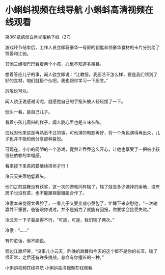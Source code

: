 # 小蝌蚪视频在线导航 小蝌蚪高清视频在线观看


第361章病弱白月光拒绝下线（27）

游戏环节结束后，工作人员立即将豪华一号房的钥匙和领豪华食材的卡片分别给了锦晏和江驰。

其他三组眼巴巴看着两个小孩，心里不知道多羡慕。

想着答应儿子的事，闻人骁立即说：“江教授，我厨艺不怎么样，要是我们领到了好的食材，咱们就搭个伙吧，我也跟你学习一下厨艺。”

厉敬说可以。

闻人骁正说感谢词呢，就感觉自己的手指头被人轻轻捏了一下。

低头一看，是自己儿子。

看着小孩儿高兴的样子，闻人骁心里也是五味杂陈。

拍戏对他来说是再熟悉不过的事，可他演的电影再好，将一个角色演得再出众，儿子也并不能和他分享那种喜悦。

可现在，小小的简陋的一个游戏，竟然让乔乔这么开心，让他也享受了一把被小孩信任依赖的幸福感。

看来接下来真的要继续拼命才行！

冷云天失落地低着头。

他们之前跳舞没有获奖，这一次的游戏同样输了，输了就没多少选择的余地，没有房子也没有菜，也不能跟锦晏姐姐合作了。

冷傲本来觉得太丢脸了，一看儿子又要变成小哭包了，忙蹲下来安慰他，“一次输赢并不重要，爸爸跟你说过，并不是努力了就能有回报，你要学会接受失败。”

冷云天一下子委屈得不行，“可是，可是，我们输了两次。”

冷傲：“……”

有句脏话，但不能说。

旁边江嬴坏笑，“没事儿小云天，昨晚的跳舞和今天的这个都不是你的长项，输了很正常，之后还有许多挑战，总会有你擅长的一种。”

小蝌蚪视频在线导航 小蝌蚪高清视频在线观看
